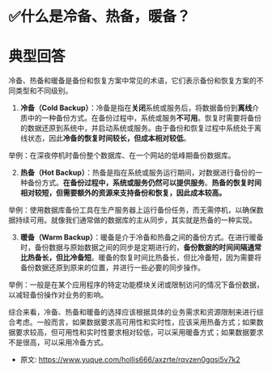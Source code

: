 # ✅什么是冷备、热备，暖备？
<!--page header-->


<a name="pNNAj"></a>
# 典型回答

冷备、热备和暖备是备份和恢复方案中常见的术语，它们表示备份和恢复方案的不同类型和不同级别。

1. **冷备（Cold Backup）**：冷备是指在**关闭**系统或服务后，将数据备份到**离线**介质中的一种备份方式。在备份过程中，系统或服务**不可用**。恢复时需要将备份的数据还原到系统中，并启动系统或服务。由于备份和恢复过程中系统处于离线状态，因此**冷备的恢复时间较长，但成本相对较低**。

举例：在深夜停机时备份整个数据库、在一个网站的低峰期备份数据库。

2. **热备（Hot Backup）**：热备是指在系统或服务运行期间，对数据进行备份的一种备份方式。**在备份过程中，系统或服务仍然可以提供服务**。**热备的恢复时间相对较短，但需要额外的资源来支持备份和恢复，因此成本较高。**

举例：使用数据库备份工具在生产服务器上运行备份任务，而无需停机，以确保数据持续可用。就像我们通常做的数据库的主从同步，其实就是热备的一种实现。

3. **暖备（Warm Backup）**：暖备是介于冷备和热备之间的备份方式。在进行暖备时，备份数据与原始数据之间的同步是定期进行的，**备份数据的时间间隔通常比热备长，但比冷备短**。暖备的恢复时间比热备长，但比冷备短，因为需要将备份数据还原到原来的位置，并进行一些必要的同步操作。

举例：一般是在某个应用程序的特定功能模块关闭或限制访问的情况下备份数据，以减轻备份操作对业务的影响。

综合来看，冷备、热备和暖备的选择应该根据具体的业务需求和资源限制来进行综合考虑。一般而言，如果数据要求高可用性和实时性，应该采用热备方式；如果数据要求较高，但可用性和实时性要求相对较低，可以采用暖备方式；如果数据要求不是很高，可以采用冷备方式。


<!--page footer-->
- 原文: <https://www.yuque.com/hollis666/axzrte/rqvzen0gqsi5v7k2>
